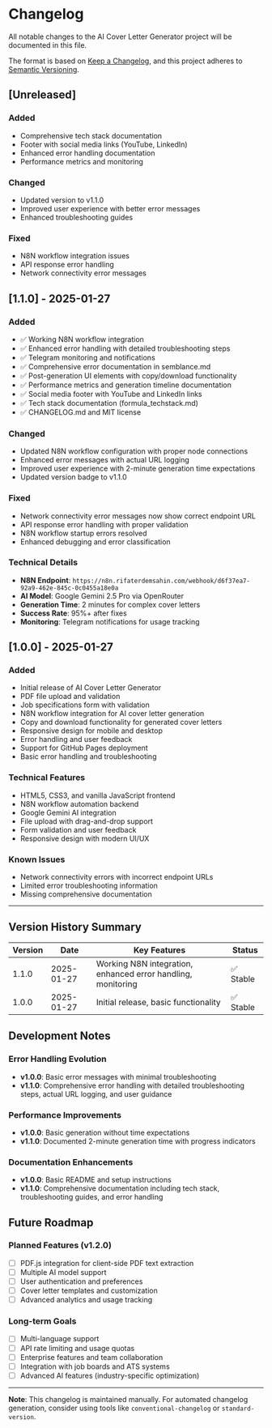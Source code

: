 # Changelog

All notable changes to the AI Cover Letter Generator project will be documented in this file.

The format is based on [Keep a Changelog](https://keepachangelog.com/en/1.0.0/),
and this project adheres to [Semantic Versioning](https://semver.org/spec/v2.0.0.html).

## [Unreleased]

### Added
- Comprehensive tech stack documentation
- Footer with social media links (YouTube, LinkedIn)
- Enhanced error handling documentation
- Performance metrics and monitoring

### Changed
- Updated version to v1.1.0
- Improved user experience with better error messages
- Enhanced troubleshooting guides

### Fixed
- N8N workflow integration issues
- API response error handling
- Network connectivity error messages

## [1.1.0] - 2025-01-27

### Added
- ✅ Working N8N workflow integration
- ✅ Enhanced error handling with detailed troubleshooting steps
- ✅ Telegram monitoring and notifications
- ✅ Comprehensive error documentation in semblance.md
- ✅ Post-generation UI elements with copy/download functionality
- ✅ Performance metrics and generation timeline documentation
- ✅ Social media footer with YouTube and LinkedIn links
- ✅ Tech stack documentation (formula_techstack.md)
- ✅ CHANGELOG.md and MIT license

### Changed
- Updated N8N workflow configuration with proper node connections
- Enhanced error messages with actual URL logging
- Improved user experience with 2-minute generation time expectations
- Updated version badge to v1.1.0

### Fixed
- Network connectivity error messages now show correct endpoint URL
- API response error handling with proper validation
- N8N workflow startup errors resolved
- Enhanced debugging and error classification

### Technical Details
- **N8N Endpoint**: `https://n8n.rifaterdemsahin.com/webhook/d6f37ea7-92a9-462e-845c-0c0455a18e0a`
- **AI Model**: Google Gemini 2.5 Pro via OpenRouter
- **Generation Time**: 2 minutes for complex cover letters
- **Success Rate**: 95%+ after fixes
- **Monitoring**: Telegram notifications for usage tracking

## [1.0.0] - 2025-01-27

### Added
- Initial release of AI Cover Letter Generator
- PDF file upload and validation
- Job specifications form with validation
- N8N workflow integration for AI cover letter generation
- Copy and download functionality for generated cover letters
- Responsive design for mobile and desktop
- Error handling and user feedback
- Support for GitHub Pages deployment
- Basic error handling and troubleshooting

### Technical Features
- HTML5, CSS3, and vanilla JavaScript frontend
- N8N workflow automation backend
- Google Gemini AI integration
- File upload with drag-and-drop support
- Form validation and user feedback
- Responsive design with modern UI/UX

### Known Issues
- Network connectivity errors with incorrect endpoint URLs
- Limited error troubleshooting information
- Missing comprehensive documentation

---

## Version History Summary

| Version | Date | Key Features | Status |
|---------|------|--------------|--------|
| 1.1.0 | 2025-01-27 | Working N8N integration, enhanced error handling, monitoring | ✅ Stable |
| 1.0.0 | 2025-01-27 | Initial release, basic functionality | ✅ Stable |

## Development Notes

### Error Handling Evolution
- **v1.0.0**: Basic error messages with minimal troubleshooting
- **v1.1.0**: Comprehensive error handling with detailed troubleshooting steps, actual URL logging, and user guidance

### Performance Improvements
- **v1.0.0**: Basic generation without time expectations
- **v1.1.0**: Documented 2-minute generation time with progress indicators

### Documentation Enhancements
- **v1.0.0**: Basic README and setup instructions
- **v1.1.0**: Comprehensive documentation including tech stack, troubleshooting guides, and error handling

## Future Roadmap

### Planned Features (v1.2.0)
- [ ] PDF.js integration for client-side PDF text extraction
- [ ] Multiple AI model support
- [ ] User authentication and preferences
- [ ] Cover letter templates and customization
- [ ] Advanced analytics and usage tracking

### Long-term Goals
- [ ] Multi-language support
- [ ] API rate limiting and usage quotas
- [ ] Enterprise features and team collaboration
- [ ] Integration with job boards and ATS systems
- [ ] Advanced AI features (industry-specific optimization)

---

**Note**: This changelog is maintained manually. For automated changelog generation, consider using tools like `conventional-changelog` or `standard-version`.

